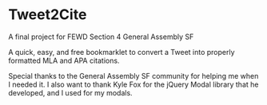 Tweet2Cite
==========

A final project for FEWD Section 4 General Assembly SF

A quick, easy, and free bookmarklet to convert a Tweet into properly formatted MLA and APA citations.

Special thanks to the General Assembly SF community for helping me when I needed it. I also want to thank Kyle Fox for the jQuery Modal library that he developed, and I used for my modals.

